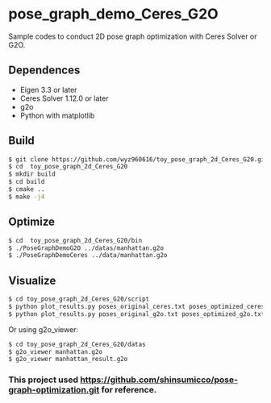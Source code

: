 # pose_graph_demo_Ceres_G2O

Sample codes to conduct 2D pose graph optimization with Ceres Solver or G2O.

## Dependences

* Eigen 3.3 or later
* Ceres Solver 1.12.0 or later
* g2o 
* Python with matplotlib

## Build

```bash
$ git clone https://github.com/wyz960616/toy_pose_graph_2d_Ceres_G20.git
$ cd  toy_pose_graph_2d_Ceres_G20
$ mkdir build
$ cd build
$ cmake ..
$ make -j4
```

## Optimize

```bash
$ cd  toy_pose_graph_2d_Ceres_G20/bin
$ ./PoseGraphDemoG2O ../datas/manhattan.g2o 
$ ./PoseGraphDemoCeres ../data/manhattan.g2o
```

## Visualize

```bash
$ cd toy_pose_graph_2d_Ceres_G20/script
$ python plot_results.py poses_original_ceres.txt poses_optimized_ceres.txt 
$ python plot_results.py poses_original_g2o.txt poses_optimized_g2o.txt 

```

Or using g2o_viewer:

```bash
$ cd toy_pose_graph_2d_Ceres_G20/datas
$ g2o_viewer manhattan.g2o
$ g2o_viewer manhattan_result.g2o

```

### This project used  https://github.com/shinsumicco/pose-graph-optimization.git for reference.
